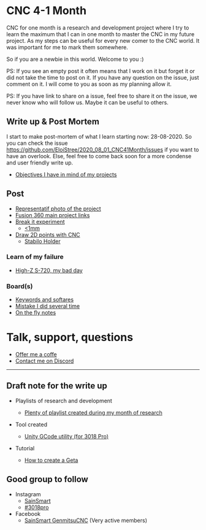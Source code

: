 # CNC 4-1 Month

CNC for one month is a research and development project where I try to learn the maximum that I can in one month to master the CNC in my future project.
As my steps can be useful for every new comer to the CNC world. It was important for me to mark them somewhere.

So if you are a newbie in this world. 
Welcome to you :)

PS: If you see an empty post it often means that I work on it but forget it or did not take the time to post on it.
If you have any question on the issue, just comment on it. I will come to you as soon as my planning allow it.

PS: If you have link to share on a issue, feel free to share it on the issue, we never know who will follow us. Maybe it can be useful to others.

## Write up & Post Mortem
I start to make post-mortem of what I learn starting now: 28-08-2020.
So you can check the issue https://github.com/EloiStree/2020_08_01_CNC41Month/issues if you want to have an overlook.
Else, feel free to come back soon for a more condense and user friendly write up.

- [Objectives I have in mind of my projects](https://github.com/EloiStree/2020_08_01_CNC41Month/issues/90)

## Post
- [Representatif photo of the project](https://github.com/EloiStree/2020_08_01_CNC41Month/issues/88)
- [Fusion 360 main project links](https://github.com/EloiStree/2020_08_01_CNC41Month/issues/89)
- [Break it experiment](https://github.com/EloiStree/2020_08_01_CNC41Month/issues/86) 
  - [<1mm](https://github.com/EloiStree/2020_08_01_CNC41Month/issues/83)
- [Draw 2D points with CNC](https://github.com/EloiStree/2020_08_01_CNC41Month/issues/82)
  - [Stabilo Holder](https://github.com/EloiStree/2020_08_01_CNC41Month/issues/77)

### Learn of my failure
- [High-Z S-720, my bad day](https://github.com/EloiStree/2020_08_01_CNC41Month/issues/74)

### Board(s)
- [Keywords and softares](https://github.com/EloiStree/2020_08_01_CNC41Month/projects/5)
- [Mistake I did several time](https://github.com/EloiStree/2020_08_01_CNC41Month/projects/8)
- [On the fly notes](https://github.com/EloiStree/2020_08_01_CNC41Month/projects/6)



# Talk, support, questions
- [Offer me a coffe](https://ko-fi.com/eloistree)
- [Contact me on Discord](https://eloistree.page.link/discord)
---------------------
## Draft note for the write up

- Playlists of research and development
  - [ Plenty of playlist created during my month of research](https://github.com/EloiStree/2020_08_01_CNC41Month/issues/58)

- Tool created
  - [Unity GCode utility (for 3018 Pro)](https://github.com/EloiStree/2020_08_19_CNC3018ProGCode)
- Tutorial
  - [How to create a Geta](https://github.com/EloiStree/2020_08_01_CNC41Month/issues/87)

## Good group to follow
- Instagram
  - [SainSmart](https://www.instagram.com/sainsmart/)
  - [#3018pro](https://www.instagram.com/explore/tags/3018pro/?hl=fr)
- Facebook
  - [SainSmart GenmitsuCNC](https://www.facebook.com/groups/SainSmart.GenmitsuCNC) (Very active members)
